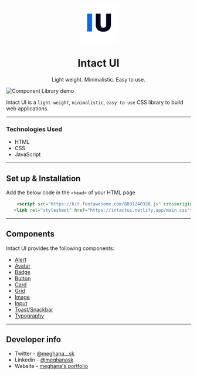 
<div align="center">
  <img src="./assets/favicon-iu.png" height="100" width="100" alt="intact-ui logo"/>
  <br />
<h1>Intact UI</h1>
<p font-size="10px">Light weight. Minimalistic. Easy to use.
</div>

![Component Library demo](./assets/Intact-UI.gif)

Intact UI is a `light-weight`, `minimalistic`, `easy-to-use` CSS library to build web applications.

---
### Technologies Used

- HTML
- CSS
- JavaScript

---

## Set up & Installation

Add the below code in the `<head>` of your HTML page

```html
    <script src="https://kit.fontawesome.com/8831240330.js" crossorigin="anonymous"></script>
   <link rel="stylesheet" href="https://intactui.netlify.app/main.css">
```

---

## Components

Intact UI provides the following components:

- [Alert](https://intactui.netlify.app/components/alert/alert.html)
- [Avatar](https://intactui.netlify.app/components/avatar/avatar.html)
- [Badge](https://intactui.netlify.app/components/badge/badge.html)
- [Button](https://intactui.netlify.app/components/badge/badge.html)
- [Card](https://intactui.netlify.app/components/card/card.html)
- [Grid](https://intactui.netlify.app/components/grid/grid.html)
- [Image](https://intactui.netlify.app/components/image/image.html)
- [Input](https://intactui.netlify.app/components/input/input.html)
- [Toast/Snackbar](https://intactui.netlify.app/components/toast/toast.html)
- [Typography](https://intactui.netlify.app/components/typography/textutils)

---

## Developer info

- Twitter - [@meghana__sk](https://twitter.com/meghana__sk)
- Linkedin - [@meghanask](https://www.linkedin.com/in/meghanask)
- Website - [meghana's portfolio](https://sk-meghana.netlify.app)
